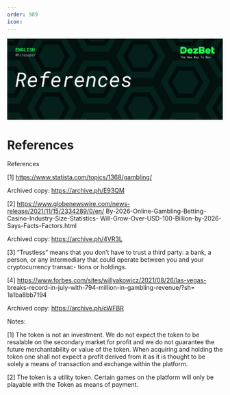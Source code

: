 ```yaml
---
order: 989
icon: 
---
```

![](/static/headers/DezBet_References_ENG.png)

# References

References


[1] https://www.statista.com/topics/1368/gambling/

Archived copy: https://archive.ph/E93QM


[2] https://www.globenewswire.com/news-release/2021/11/15/2334289/0/en/
By-2026-Online-Gambling-Betting-Casino-Industry-Size-Statistics-
Will-Grow-Over-USD-100-Billion-by-2026-Says-Facts-Factors.html

Archived copy: https://archive.ph/4VR3L

[3] “Trustless” means that you don’t have to trust a third party: a bank, a person, or
any intermediary that could operate between you and your cryptocurrency transac-
tions or holdings.


[4] https://www.forbes.com/sites/willyakowicz/2021/08/26/las-vegas-
breaks-record-in-july-with-794-million-in-gambling-revenue/?sh=
1a1ba8bb7194

Archived copy: https://archive.ph/cWFBR

Notes:

[1] The token is not an investment. We do not expect the token to be resalable on the secondary 
market for profit and we do not guarantee the future merchantability or value of the token. 
When acquiring and holding the token one shall not expect a profit derived from it as it is
thought to be solely a means of transaction and exchange within the platform.

[2] The token is a utility token. Certain games on the platform will only be playable with the Token 
as means of payment. 
